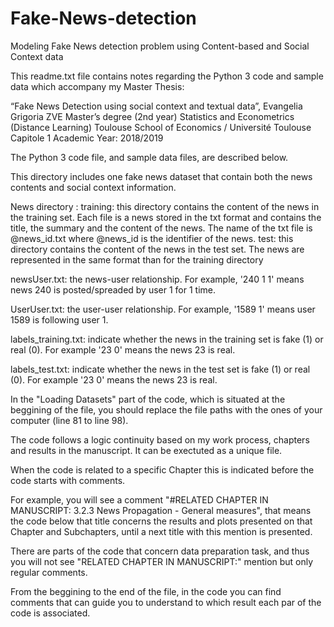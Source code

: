 # Fake-News-detection
Modeling Fake News detection problem using Content-based and Social Context data

This readme.txt file contains notes regarding the Python 3 code
and sample data which accompany my Master Thesis:

“Fake News Detection using social context and textual data”,
Evangelia Grigoria ZVE
Master’s degree (2nd year) Statistics and Econometrics (Distance Learning)
Toulouse School of Economics / Université Toulouse Capitole 1
Academic Year: 2018/2019

The Python 3 code file, and sample data files, are described
below.

This directory includes one fake news dataset that contain both the news contents and social context information.

News directory :
      training: this directory contains the content of the news in the training set. Each file is a news stored in the txt format and contains the title, the summary and the content of the news. The name of the txt file is @news_id.txt where @news_id is the identifier of the news.
      test: this directory contains the content of the news in the test set. The news are represented in the same format than for the training directory

newsUser.txt: the news-user relationship. For example, '240 1 1' means news 240 is posted/spreaded by user 1 for 1 time.

UserUser.txt: the user-user relationship. For example, '1589 1' means user 1589 is following user 1.

labels_training.txt: indicate whether the news in the training set is fake (1) or real (0). For example '23 0' means the news 23 is real.

labels_test.txt: indicate whether the news in the test set is fake (1) or real (0). For example '23 0' means the news 23 is real.

In the "Loading Datasets" part of the code, which is situated at the beggining of the file, you should replace the file paths with the ones of your computer (line 81 to line 98).

The code follows a logic continuity based on my work process, chapters and results in the manuscript.
It can be exectuted as a unique file.

When the code is related to a specific Chapter this is indicated before the code starts with comments.

For example, you will see a comment "#RELATED CHAPTER IN MANUSCRIPT: 3.2.3 News Propagation - General measures",
that means the code below that title concerns the results and plots presented on that Chapter and Subchapters, until a next title with this mention is presented.

There are parts of the code that concern data preparation task, and thus you will not see "RELATED CHAPTER IN MANUSCRIPT:" mention but only regular comments.

From the beggining to the end of the file, in the code you can find comments that can guide you to understand to which result each par of the code is associated.


